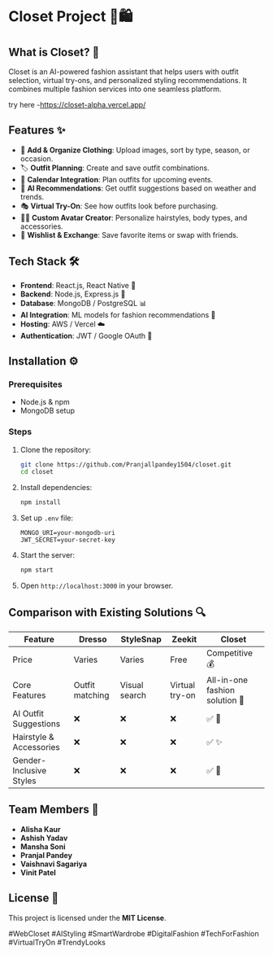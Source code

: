 # Closet Project 👗🛍️

## What is Closet? 🤖
Closet is an AI-powered fashion assistant that helps users with outfit selection, virtual try-ons, and personalized styling recommendations. It combines multiple fashion services into one seamless platform.

try here -https://closet-alpha.vercel.app/
## Features ✨
- 👕 **Add & Organize Clothing**: Upload images, sort by type, season, or occasion.
- 🏷️ **Outfit Planning**: Create and save outfit combinations.
- 📅 **Calendar Integration**: Plan outfits for upcoming events.
- 🤖 **AI Recommendations**: Get outfit suggestions based on weather and trends.
- 🎭 **Virtual Try-On**: See how outfits look before purchasing.
- 🧑‍🎨 **Custom Avatar Creator**: Personalize hairstyles, body types, and accessories.
- 🔄 **Wishlist & Exchange**: Save favorite items or swap with friends.

## Tech Stack 🛠️
- **Frontend**: React.js, React Native 📱
- **Backend**: Node.js, Express.js 🚀
- **Database**: MongoDB / PostgreSQL 📊
- **AI Integration**: ML models for fashion recommendations 🧠
- **Hosting**: AWS / Vercel ☁️
- **Authentication**: JWT / Google OAuth 🔐

## Installation ⚙️
### Prerequisites
- Node.js & npm
- MongoDB setup

### Steps
1. Clone the repository:
   ```bash
   git clone https://github.com/Pranjallpandey1504/closet.git
   cd closet
   ```
2. Install dependencies:
   ```bash
   npm install
   ```
3. Set up `.env` file:
   ```env
   MONGO_URI=your-mongodb-uri
   JWT_SECRET=your-secret-key
   ```
4. Start the server:
   ```bash
   npm start
   ```
5. Open `http://localhost:3000` in your browser.

## Comparison with Existing Solutions 🔍
| Feature          | Dresso  | StyleSnap | Zeekit | Closet  |
|----------------|--------|-----------|--------|--------|
| Price         | Varies | Varies     | Free   | Competitive 💰 |
| Core Features | Outfit matching | Visual search | Virtual try-on | All-in-one fashion solution 👗 |
| AI Outfit Suggestions | ❌ | ❌ | ❌ | ✅ 🎯 |
| Hairstyle & Accessories | ❌ | ❌ | ❌ | ✅ ✨ |
| Gender-Inclusive Styles | ❌ | ❌ | ❌ | ✅ 🌈 |

## Team Members 👥
- **Alisha Kaur**
- **Ashish Yadav**
- **Mansha Soni**
- **Pranjal Pandey**
- **Vaishnavi Sagariya**
- **Vinit Patel**

## License 📜
This project is licensed under the **MIT License**.



#WebCloset #AIStyling #SmartWardrobe #DigitalFashion #TechForFashion #VirtualTryOn #TrendyLooks

